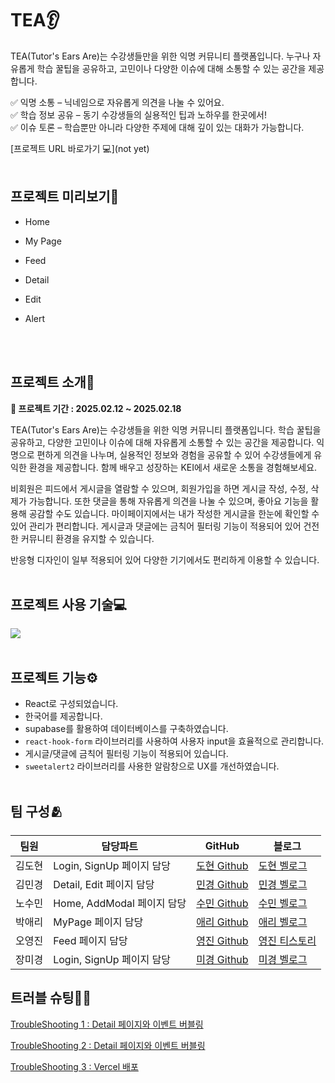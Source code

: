 # TEA👂

TEA(Tutor's Ears Are)는 수강생들만을 위한 익명 커뮤니티 플랫폼입니다.
누구나 자유롭게 학습 꿀팁을 공유하고, 고민이나 다양한 이슈에 대해 소통할 수 있는 공간을 제공합니다.

✅ 익명 소통 – 닉네임으로 자유롭게 의견을 나눌 수 있어요.<br>
✅ 학습 정보 공유 – 동기 수강생들의 실용적인 팁과 노하우를 한곳에서!<br>
✅ 이슈 토론 – 학습뿐만 아니라 다양한 주제에 대해 깊이 있는 대화가 가능합니다.<br>

[프로젝트 URL 바로가기 💻](not yet)
<br><br>

## 프로젝트 미리보기👑

- Home

- My Page

- Feed

- Detail

- Edit

- Alert

  <br><br>

## 프로젝트 소개📄

**📆 프로젝트 기간 : 2025.02.12 ~ 2025.02.18**

TEA(Tutor's Ears Are)는 수강생들을 위한 익명 커뮤니티 플랫폼입니다. 학습 꿀팁을 공유하고, 다양한 고민이나 이슈에 대해 자유롭게 소통할 수 있는 공간을 제공합니다. 익명으로 편하게 의견을 나누며, 실용적인 정보와 경험을 공유할 수 있어 수강생들에게 유익한 환경을 제공합니다. 함께 배우고 성장하는 KEI에서 새로운 소통을 경험해보세요.

비회원은 피드에서 게시글을 열람할 수 있으며, 회원가입을 하면 게시글 작성, 수정, 삭제가 가능합니다. 또한 댓글을 통해 자유롭게 의견을 나눌 수 있으며, 좋아요 기능을 활용해 공감할 수도 있습니다. 마이페이지에서는 내가 작성한 게시글을 한눈에 확인할 수 있어 관리가 편리합니다. 게시글과 댓글에는 금칙어 필터링 기능이 적용되어 있어 건전한 커뮤니티 환경을 유지할 수 있습니다.

반응형 디자인이 일부 적용되어 있어 다양한 기기에서도 편리하게 이용할 수 있습니다.
<br><br>

## 프로젝트 사용 기술💻

<img src="https://img.shields.io/badge/react-61DAFB?style=for-the-badge&logo=react&logoColor=black">
<br><br>

## 프로젝트 기능⚙️

- React로 구성되었습니다.
- 한국어를 제공합니다.
- supabase를 활용하여 데이터베이스를 구축하였습니다.
- `react-hook-form` 라이브러리를 사용하여 사용자 input을 효율적으로 관리합니다.
- 게시글/댓글에 금칙어 필터링 기능이 적용되어 있습니다.
- `sweetalert2` 라이브러리를 사용한 알람창으로 UX를 개선하였습니다.
  <br><br>

## 팀 구성🫂

| 팀원   | 담당파트                   | GitHub                                          | 블로그                                              |
| ------ | -------------------------- | ----------------------------------------------- | --------------------------------------------------- |
| 김도현 | Login, SignUp 페이지 담당  | [도현 Github](https://github.com/woodie2933)    | [도현 벨로그](https://velog.io/@doni_kim/posts)     |
| 김민경 | Detail, Edit 페이지 담당   | [민경 Github](https://github.com/MiiingGaeng)   | [민경 벨로그](https://velog.io/@miiing_gaeng/posts) |
| 노수민 | Home, AddModal 페이지 담당 | [수민 Github](https://github.com/sum529-create) | [수민 벨로그](https://velog.io/@sum529/posts)       |
| 박애리 | MyPage 페이지 담당         | [애리 Github](https://github.com/Aeri0730)      | [애리 벨로그](https://velog.io/@dofl8549/posts)     |
| 오영진 | Feed 페이지 담당           | [영진 Github](https://github.com/DnJ0408)       | [영진 티스토리](https://debnjin.tistory.com/)       |
| 장미경 | Login, SignUp 페이지 담당  | [미경 Github](https://github.com/lyra-j)        | [미경 벨로그](https://velog.io/@ly-ra)              |

## 트러블 슈팅🧑‍💻

[TroubleShooting 1 : Detail 페이지와 이벤트 버블링](https://velog.io/@miiing_gaeng/%ED%8F%AC%EC%BC%93%EB%AA%AC-%EB%8F%84%EA%B0%90-%EC%82%AC%EC%9D%B4%ED%8A%B8-TroubleShooting-1-Detail-%ED%8E%98%EC%9D%B4%EC%A7%80%EC%99%80-%EC%9D%B4%EB%B2%A4%ED%8A%B8-%EB%B2%84%EB%B8%94%EB%A7%81)

[TroubleShooting 2 : Detail 페이지와 이벤트 버블링](https://velog.io/@miiing_gaeng/%ED%8F%AC%EC%BC%93%EB%AA%AC-%EB%8F%84%EA%B0%90-%EC%82%AC%EC%9D%B4%ED%8A%B8-TroubleShooting-2-prefix%EC%99%80-Context-API)

[TroubleShooting 3 : Vercel 배포](https://velog.io/@miiing_gaeng/%ED%8F%AC%EC%BC%93%EB%AA%AC-%EB%8F%84%EA%B0%90-%EC%82%AC%EC%9D%B4%ED%8A%B8-TroubleShooting-3-Vercel-%EB%B0%B0%ED%8F%AC)

